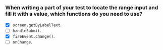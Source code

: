 ### When writing a part of your test to locate the range input and fill it with a value, which functions do you need to use?

- [x] `screen.getByLabelText`.
- [ ] `handleSubmit`.
- [x] `fireEvent.change()`.
- [ ] `onChange`.

